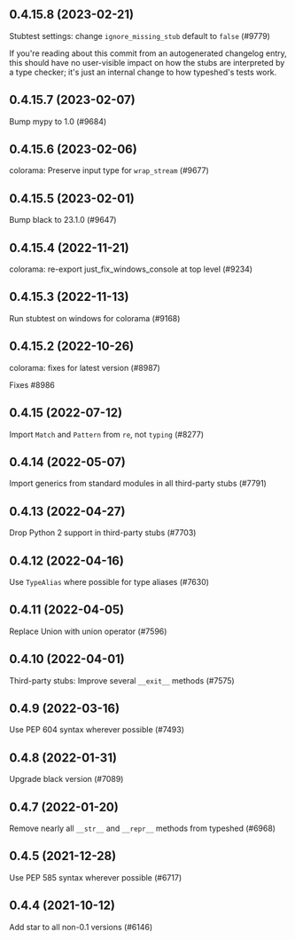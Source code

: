## 0.4.15.8 (2023-02-21)

Stubtest settings: change `ignore_missing_stub` default to `false` (#9779)

If you're reading about this commit from an autogenerated changelog entry, this should have no user-visible impact on how the stubs are interpreted by a type checker; it's just an internal change to how typeshed's tests work.

## 0.4.15.7 (2023-02-07)

Bump mypy to 1.0 (#9684)

## 0.4.15.6 (2023-02-06)

colorama: Preserve input type for `wrap_stream` (#9677)

## 0.4.15.5 (2023-02-01)

Bump black to 23.1.0 (#9647)

## 0.4.15.4 (2022-11-21)

colorama: re-export just_fix_windows_console at top level (#9234)

## 0.4.15.3 (2022-11-13)

Run stubtest on windows for colorama (#9168)

## 0.4.15.2 (2022-10-26)

colorama: fixes for latest version (#8987)

Fixes #8986

## 0.4.15 (2022-07-12)

Import `Match` and `Pattern` from `re`, not `typing` (#8277)

## 0.4.14 (2022-05-07)

Import generics from standard modules in all third-party stubs (#7791)

## 0.4.13 (2022-04-27)

Drop Python 2 support in third-party stubs (#7703)

## 0.4.12 (2022-04-16)

Use `TypeAlias` where possible for type aliases (#7630)

## 0.4.11 (2022-04-05)

Replace Union with union operator (#7596)

## 0.4.10 (2022-04-01)

Third-party stubs: Improve several `__exit__` methods (#7575)

## 0.4.9 (2022-03-16)

Use PEP 604 syntax wherever possible (#7493)

## 0.4.8 (2022-01-31)

Upgrade black version (#7089)

## 0.4.7 (2022-01-20)

Remove nearly all `__str__` and `__repr__` methods from typeshed (#6968)

## 0.4.5 (2021-12-28)

Use PEP 585 syntax wherever possible (#6717)

## 0.4.4 (2021-10-12)

Add star to all non-0.1 versions (#6146)

